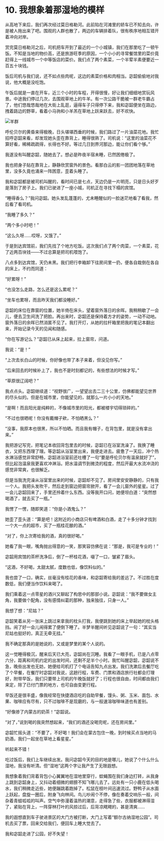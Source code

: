 # 10. 我想象着那湿地的模样

从高地下来后，我们再次经过莫日格勒河。此前陷在河滩里的轿车已不知去向，许是被人拖出来了吧。围观的人群也散了，两边的车辆排着队，很有秩序地相互错开着冲向对岸。

赏完莫日格勒河之后，司机把车开到了最近的一个小城镇，我们在那里吃了一顿午饭。不知是当地的物价高，还是旅游旺季的原因，一个小小的寻常餐馆里的菜价竟赶得上一线城市一个中等饭店的菜价。我们点了两个素菜，一个半荤半素便要近一百五十块钱。

饭后司机与我们说，还不如点些肉呢，这边的素菜价格和肉相当。宓韶偷偷地对我说，他大概是没吃饱。

午饭后就是一直在开车，近三个小时的车程，开得很慢，好让我们细细地赏玩风景。中途我们停过几次，去围观草地上的牛羊。有一次公路干脆被一群老牛霸占了，他们悠哉悠哉地在大街上乱逛，逼得车子只得停下来，我和宓韶便坐在路边，拽着路边的野草，看着小马驹和小羊羔在草地上跃来跃去，好不欢快。

![羊群](/img/hulunbeier/sheeps.jpg)

呼伦贝尔的黄昏来得极晚，日头堪堪西垂的时候，我们路过了一片油菜花地。我忙招呼宓韶来看，却发现她头歪在靠背上，睡得很熟了。司机说：“这里的油菜花不算好看，稀稀疏疏得，长得也不好。等过几日到界河那边，能让你们看个够。”

我遂没有叫醒宓韶，随她去了。想必是昨夜半宿未睡，已然困倦极了。

我也把身子贴在靠背上，静静欣赏窗外的景色。看那白云的影一团团地落在草地里，没多久竟也涌来一阵困意，歪着头睡了。

我和宓韶都是被司机叫醒的，看时间已是七点，天边仍是一片明亮，只是日头好歹是落到了房子上。我们已驶进了一座小城，司机正在寻找下榻的宾馆。 

“睡得香么？”我问宓韶。她头发乱蓬蓬的，尤未睡醒似的一脸迷茫地看了看我，然后看了看司机。

“我睡了多久？”

“两个多小时吧！”

“这么久呀……哎呀，又饿了。”

于是到达宾馆前，我们先找了个地方吃饭。这次我们点了两个肉菜，一个素菜，花了近两百块钱——不过总算是把司机喂饱了。

八点多到达宾馆，天仍未黑。我们把行李箱卸下往房间里一扔，便各自栽倒在各自的床上，不约而同道：

“好累呀！”

“也没怎么走路，怎么还是这么累呢？”

“坐车也累呀，而且昨天我们都没睡好。”

宓韶的床位在靠窗的位置，她半倚在床头，望着窗外落日的余晖。我稍稍歇了一会儿，便去卫生间洗了把脸。再出来时，宓韶还是保持着方才的姿势，一动不动地。窗外落日的余晖已然消匿不见了。我打开灯，从她的拉杆箱里把我的笔记本翻出来，开始记录今天的见闻和随感。

“你在写游记么？”宓韶已从床上起来，拉上窗帘，问道。

我说：“是！”

“上次去长白山的时候，你好像也带了本子来着，但没见你写。”

“后来回去的时候补上了，我也不是时刻都记的，有些想法的时候才写。”

“草原很辽阔吧？”

我点点头。宓韶继续道：“视野很广，一望望出去二三十公里，仿佛都能望见世界的尽头似的。但是在城市里，你能望见的，就那么一片小小的天地。”

“是啊！而且阳光是纯粹的，不像城市里的阳光，都被楼宇切得琐碎的。”

“不过也很晒呢！你没有戴帽子欸，不怕晒黑么？”

“没事，我原本也很黑，所以不怕晒。而且我有帽子，在背包里，就是没有拿出来。”

我把游记写完，把笔记本收回背包里去的时候，宓韶已在浴室洗澡了。我换了睡衣，又把东西理了理。等宓韶从浴室里出来，我便走进去。疲惫了一天后，冲个热水淋浴感觉非常舒畅，宓韶进浴室前还吐槽了一句“要是呼伦贝尔有温泉就好了”，但比起泡温泉我更喜欢冲淋浴。把水温调节到微烫的程度，然后开最大水流冲浇的感觉非常爽，也很解乏。

但是当我洗完澡从浴室里出来的时候，宓韶却不见了。房间里安安静静的，只有我一个人。我把头发吹干，然后走到窗边把窗帘掀开，看了一会儿窗外的星星。过了一会儿宓韶回来了，手里还拎着什么东西。没等我开口问，她便坦白道：“突然想喝酒了，就去买了一瓶。”

我愣了一愣，随即笑道：“你是小酒鬼么？”

她歪了歪头道：“算是吧！这附近的小商店只有啤酒和白酒，走了十多分钟才找到一个大一点的超市，买了一瓶桂花酿的酒。”

“对了，你上次寄给我的酒，真的很好喝。”

她看了我一眼，嘴角抛出得意的一笑，那笑容仿佛在说：“那是，我可是专业的！”

宓韶用宾馆的茶杯洗净后，倒了一杯桂花酒，啜了一口，皱紧了眉头。

“这酒，不好喝，太甜太腻，度数也低，像饮料似的。”

我也尝了一口，确实，丝毫没有桂花的香味，和宓韶寄给我的差远了。不过胜在度数低，我们便当作饮料来喝了。

我们乘着这一点零星的酒兴又聊起了构思中的那部小说。宓韶说：“我不要做女主角，我要做个配角，没有感情纠葛的那种，独来独往，只身一人。”

我想了想：“尼姑？”

宓韶笑着从另一张床上跳过来拿我的枕头打我，我便跳到她的床上举起她的枕头格挡。闹了好一会儿闹得累了便倒下睡了。半梦半醒间听见宓韶说了一句：“其实当尼姑也挺好的，真正无牵无挂。”

我不确定那真的是她说的，又或是梦里的某个人说的。

这一觉睡得极沉，醒来后天已大亮，宓韶尚在沉睡。我看了一眼手机，已是八点零六分，距离和司机约定的出发时间，还剩不足半个小时。我忙叫醒宓韶，宓韶说不急，晚些出发也无妨，她便给司机打了个电话告知九点出发。我们洗漱后去餐厅吃了个早餐，在餐厅时宓韶对我说，这趟行程，车费、门票和酒店旅行社都会打理好，附带早饭，我们只要带上司机的午晚饭就好了；行程也很自由，时间都由我们来定，除了已付门票的地方，也可自由变更行程。

早饭还是很丰盛，像我经常在快捷酒店吃的自助早餐，馒头、粥、玉米、面包、水果、咖啡应有尽有，只不过咖啡不是现磨的，与一般速溶咖啡味道也有差别。

“好像掺了内蒙古的奶茶！”宓韶说。

“对了，”说到喝的我突然想起来，“我们的酒还没喝完呢，还在房间里。”

宓韶忙摇头道：“不要了，不好喝！我们会在蒙古包住一晚，到时候买点当地的马奶酒，我们一起坐在草地上看星星。”

听起来不错！

吃过饭后，我们上车继续出发。我问宓韶今天的目的地是哪儿，她说了个什么什么湿地，我没有听清。但“湿地”这两个字让我产生了无限遐想。

我想象着我们背着背包小心翼翼地在湿地里穿行，蚊蝇围在我们身边打转，从我身上跳到宓韶身上，又抖动着细微的翅膀不知飞哪儿去了。远处有一只小鹿在低头喝水，我们稍微走近些，她便蹦跳着跑掉了。松鼠在枝叶间迅速流过。野鸭子从水面上跃起，盘旋一圈后，附身飞向林间。鸟儿吵闹个不停，像在奏着交响乐一般，间杂着青蛙呱呱的叫声。空气中弥漫着温热的潮意，走得急了些，衣服都被淋得湿了，紧贴在背上，一阵穿林打叶的风掠过后，后背凉飕飕的，甚是清爽……

我的遐想直到车子驶进景区的大门方被打断，大门上写着“额尔古纳湿地公园”。司机去买了票，回来交给我们，便回车上睡大觉去了。

我和宓韶走进了公园，好不失望！